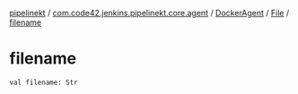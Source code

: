 [pipelinekt](../../../index.md) / [com.code42.jenkins.pipelinekt.core.agent](../../index.md) / [DockerAgent](../index.md) / [File](index.md) / [filename](./filename.md)

# filename

`val filename: Str`